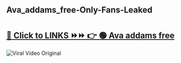 
 ## Ava_addams_free-Only-Fans-Leaked

# <h2><a href="https://clipsfans.com/Ava_addams_free&ref=git">🔗 Click to LINKS ⏩⏩ 👉 🟢 Ava addams free </a></h2>

<a href="https://clipsfans.com/Ava_addams_free&ref=git" rel="nofollow" data-target="animated-image.originalLink"><img src="https://i.ibb.co.com/xMMVF88/686577567.gif" alt="Viral Video Original" style="max-width: 100%; display: inline-block;" data-target="animated-image.originalImage"></a>
